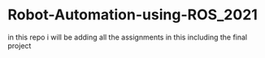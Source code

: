 # Robot-Automation-using-ROS_2021
in this repo i will be adding all the assignments in this including the final project
